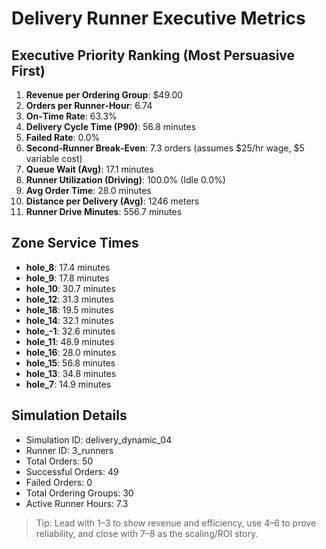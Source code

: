 # Delivery Runner Executive Metrics

## Executive Priority Ranking (Most Persuasive First)
1. **Revenue per Ordering Group**: $49.00
2. **Orders per Runner‑Hour**: 6.74
3. **On‑Time Rate**: 63.3%
4. **Delivery Cycle Time (P90)**: 56.8 minutes
5. **Failed Rate**: 0.0%
6. **Second‑Runner Break‑Even**: 7.3 orders (assumes $25/hr wage, $5 variable cost)
7. **Queue Wait (Avg)**: 17.1 minutes
8. **Runner Utilization (Driving)**: 100.0% (Idle 0.0%)
9. **Avg Order Time**: 28.0 minutes
10. **Distance per Delivery (Avg)**: 1246 meters
11. **Runner Drive Minutes**: 556.7 minutes

## Zone Service Times
- **hole_8**: 17.4 minutes
- **hole_9**: 17.8 minutes
- **hole_10**: 30.7 minutes
- **hole_12**: 31.3 minutes
- **hole_18**: 19.5 minutes
- **hole_14**: 32.1 minutes
- **hole_-1**: 32.6 minutes
- **hole_11**: 48.9 minutes
- **hole_16**: 28.0 minutes
- **hole_15**: 56.8 minutes
- **hole_13**: 34.8 minutes
- **hole_7**: 14.9 minutes


## Simulation Details
- Simulation ID: delivery_dynamic_04
- Runner ID: 3_runners
- Total Orders: 50
- Successful Orders: 49
- Failed Orders: 0
- Total Ordering Groups: 30
- Active Runner Hours: 7.3

> Tip: Lead with 1–3 to show revenue and efficiency, use 4–6 to prove reliability, and close with 7–8 as the scaling/ROI story.
